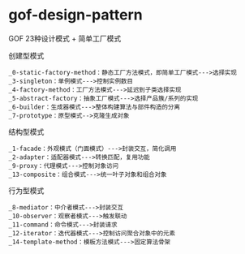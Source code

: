 # gof-design-pattern
GOF 23种设计模式 + 简单工厂模式

创建型模式

    _0-static-factory-method：静态工厂方法模式，即简单工厂模式--->选择实现
    _3-singleton：单例模式--->控制实例数目
    _4-factory-method：工厂方法模式--->延迟到子类选择实现
    _5-abstract-factory：抽象工厂模式--->选择产品簇/系列的实现
    _6-builder：生成器模式--->整体构建算法与部件构造的分离
    _7-prototype：原型模式-->克隆生成对象

结构型模式

    _1-facade：外观模式（门面模式）--->封装交互，简化调用
    _2-adapter：适配器模式--->转换匹配，复用功能
    _9-proxy：代理模式--->控制对象访问
    _13-composite：组合模式--->统一叶子对象和组合对象
    
行为型模式

    _8-mediator：中介者模式--->封装交互
    _10-observer：观察者模式--->触发联动
    _11-command：命令模式--->封装请求
    _12-iterator：迭代器模式--->控制访问聚合对象中的元素
    _14-template-method：模板方法模式--->固定算法骨架
    






